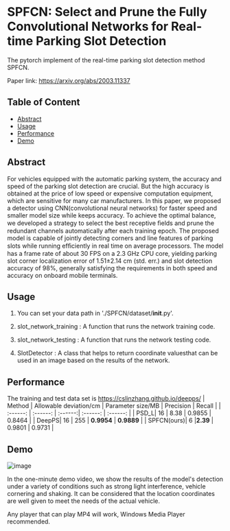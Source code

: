 # SPFCN: Select and Prune the Fully Convolutional Networks for Real-time Parking Slot Detection

The pytorch implement of the real-time parking slot detection method SPFCN.

Paper link: https://arxiv.org/abs/2003.11337

## Table of Content
 - [Abstract](#Abstract)
 - [Usage](#Usage)
 - [Performance](#Performance)
 - [Demo](#Demo)

## Abstract
For vehicles equipped with the automatic parking system, the accuracy and speed of the parking slot detection are crucial. But the high accuracy is obtained at the price of low speed or expensive computation equipment, which are sensitive for many car manufacturers. In this paper, we proposed a detector using CNN(convolutional neural networks) for faster speed and smaller model size while keeps accuracy. To achieve the optimal balance, we developed a strategy to select the best receptive ﬁelds and prune the redundant channels automatically after each training epoch. The proposed model is capable of jointly detecting corners and line features of parking slots while running efﬁciently in real time on average processors. The model has a frame rate of about 30 FPS on a 2.3 GHz CPU core, yielding parking slot corner localization error of 1.51±2.14 cm (std. err.) and slot detection accuracy of 98%, generally satisfying the requirements in both speed and accuracy on onboard mobile terminals.

## Usage

1. You can set your data path in './SPFCN/dataset/__init__.py'.  

2. slot_network_training : A function that runs the network training code.

3. slot_network_testing : A function that runs the network testing code.

4. SlotDetector : A class that helps to return coordinate values ​​that can be used in an image based on the results of the network.


## Performance
The training and test data set is https://cslinzhang.github.io/deepps/
| Method | Allowable deviation/cm | Parameter size/MB | Precision | Recall |
| :------: | :------: | :------:| :------: | :------: |
| PSD\_L| 16 | 8.38 | 0.9855 | 0.8464 |
| DeepPS| 16 | 255 | **0.9954** | **0.9889** |
| SPFCN(ours)| 6 |**2.39** | 0.9801 | 0.9731 |

## Demo
![image](https://github.com/tjiiv-cprg/SPFCN-ParkingSlotDetection/blob/master/demo/SPFCN-5s.gif)

In the one-minute demo video, we show the results of the model's detection under a variety of conditions such as strong light interference, vehicle cornering and shaking. It can be considered that the location coordinates are well given to meet the needs of the actual vehicle.

Any player that can play MP4 will work, Windows Media Player recommended.


